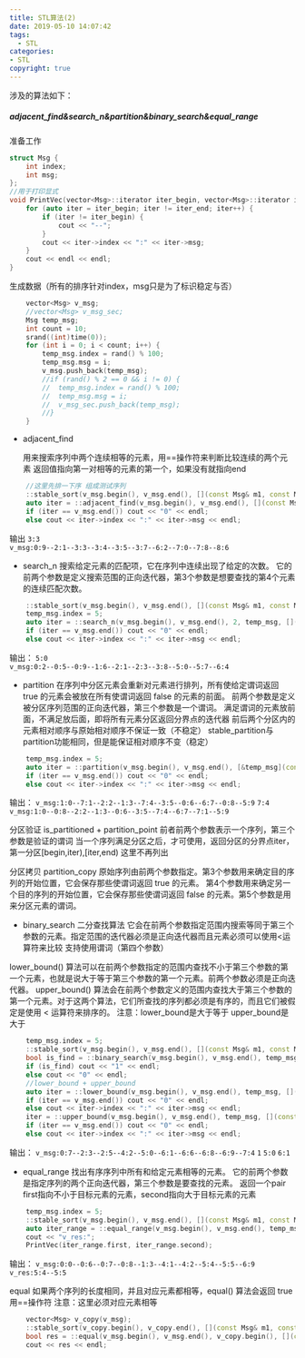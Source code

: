 ```yaml
---
title: STL算法(2)
date: 2019-05-10 14:07:42
tags:
  - STL
categories: 
- STL
copyright: true
---
```

涉及的算法如下：

##### adjacent_find&search_n&partition&binary_search&equal_range

准备工作

```C++
struct Msg {
	int index;
	int msg;
};
//用于打印显式
void PrintVec(vector<Msg>::iterator iter_begin, vector<Msg>::iterator iter_end) {
	for (auto iter = iter_begin; iter != iter_end; iter++) {
		if (iter != iter_begin) {
			cout << "--";
		}
		cout << iter->index << ":" << iter->msg;
	}
	cout << endl << endl;
}
```

生成数据（所有的排序针对index，msg只是为了标识稳定与否）
```C++
	vector<Msg> v_msg;
	//vector<Msg> v_msg_sec;
	Msg temp_msg;
	int count = 10; 
	srand((int)time(0));
	for (int i = 0; i < count; i++) {
		temp_msg.index = rand() % 100;
		temp_msg.msg = i;
		v_msg.push_back(temp_msg);
		//if (rand() % 2 == 0 && i != 0) {
		//	temp_msg.index = rand() % 100;
		//	temp_msg.msg = i;
		//	v_msg_sec.push_back(temp_msg);
		//}
	}
```
- adjacent_find

  <!--more-->

  用来搜索序列中两个连续相等的元素，用==操作符来判断比较连续的两个元素
  返回值指向第一对相等的元素的第一个，如果没有就指向end
```C++
	//这里先排一下序 组成测试序列
	::stable_sort(v_msg.begin(), v_msg.end(), [](const Msg& m1, const Msg& m2) {return m1.index < m2.index; });//升序(默认升序)
	auto iter = ::adjacent_find(v_msg.begin(), v_msg.end(), [](const Msg& m1, const Msg& m2) {return m1.index == m2.index; });
	if (iter == v_msg.end()) cout << "0" << endl;
	else cout << iter->index << ":" << iter->msg << endl;
```
输出
`3:3`	
`v_msg:0:9--2:1--3:3--3:4--3:5--3:7--6:2--7:0--7:8--8:6`

- search_n
搜索给定元素的匹配项，它在序列中连续出现了给定的次数。
它的前两个参数是定义搜索范围的正向迭代器，第3个参数是想要查找的第4个元素的连续匹配次数。
```C++
	::stable_sort(v_msg.begin(), v_msg.end(), [](const Msg& m1, const Msg& m2) {return m1.index < m2.index; });//升序(默认升序)
	temp_msg.index = 5;
	auto iter = ::search_n(v_msg.begin(), v_msg.end(), 2, temp_msg, [](const Msg& m1, const Msg& m2) {return m1.index == m2.index; });
	if (iter == v_msg.end()) cout << "0" << endl;
	else cout << iter->index << ":" << iter->msg << endl;
```
输出：
`5:0`	
`v_msg:0:2--0:5--0:9--1:6--2:1--2:3--3:8--5:0--5:7--6:4`

- partition
在序列中分区元素会重新对元素进行排列，所有使给定谓词返回 true 的元素会被放在所有使谓词返回 false 的元素的前面。
前两个参数是定义被分区序列范围的正向迭代器，第三个参数是一个谓词。
满足谓词的元素放前面，不满足放后面，即将所有元素分区返回分界点的迭代器
前后两个分区内的元素相对顺序与原始相对顺序不保证一致（不稳定）
stable_partition与partition功能相同，但是能保证相对顺序不变（稳定）
```C++
	temp_msg.index = 5;
	auto iter = ::partition(v_msg.begin(), v_msg.end(), [&temp_msg](const Msg& m) {return m.index < temp_msg.index; });
	if (iter == v_msg.end()) cout << "0" << endl;
	else cout << iter->index << ":" << iter->msg << endl;
```
输出：
`v_msg:1:0--7:1--2:2--1:3--7:4--3:5--0:6--6:7--0:8--5:9`
`7:4`
`v_msg:1:0--0:8--2:2--1:3--0:6--3:5--7:4--6:7--7:1--5:9`

分区验证
is_partitioned + partition_point
前者前两个参数表示一个序列，第三个参数是验证的谓词
当一个序列满足分区之后，才可使用，返回分区的分界点iter，第一分区[begin,iter),[iter,end)
这里不再列出

分区拷贝
partition_copy
原始序列由前两个参数指定。第3个参数用来确定目的序列的开始位置，它会保存那些使谓词返回 true 的元素。
第4个参数用来确定另一个目的序列的开始位置，它会保存那些使谓词返回 false 的元素。第5个参数是用来分区元素的谓词。

- binary_search
二分查找算法
它会在前两个参数指定范围内搜索等同于第三个参数的元素。指定范围的迭代器必须是正向迭代器而且元素必须可以使用<运算符来比较
支持使用谓词（第四个参数）

lower_bound() 算法可以在前两个参数指定的范围内查找不小于第三个参数的第一个元素，也就是说大于等于第三个参数的第一个元素。前两个参数必须是正向迭代器。
upper_bound() 算法会在前两个参数定义的范围内查找大于第三个参数的第一个元素。对于这两个算法，它们所查找的序列都必须是有序的，而且它们被假定是使用 < 运算符来排序的。
注意：lower_bound是大于等于  upper_bound是大于
```C++
	temp_msg.index = 5;
	::stable_sort(v_msg.begin(), v_msg.end(), [](const Msg& m1, const Msg& m2) {return m1.index < m2.index; });//升序(默认升序)
	bool is_find = ::binary_search(v_msg.begin(), v_msg.end(), temp_msg, [](const Msg& m1, const Msg& m2) {return m1.index == m2.index; });
	if (is_find) cout << "1" << endl;
	else cout << "0" << endl;
	//lower_bound + upper_bound
	auto iter = ::lower_bound(v_msg.begin(), v_msg.end(), temp_msg, [](const Msg& m1, const Msg& m2) {return m1.index < m2.index; });
	if (iter == v_msg.end()) cout << "0" << endl;
	else cout << iter->index << ":" << iter->msg << endl;
	iter = ::upper_bound(v_msg.begin(), v_msg.end(), temp_msg, [](const Msg& m1, const Msg& m2) {return m1.index < m2.index; });
	if (iter == v_msg.end()) cout << "0" << endl;
	else cout << iter->index << ":" << iter->msg << endl;
```
输出：
`v_msg:0:7--2:3--2:5--4:2--5:0--6:1--6:6--6:8--6:9--7:4`
`1`
`5:0`
`6:1`

- equal_range
找出有序序列中所有和给定元素相等的元素。
它的前两个参数是指定序列的两个正向迭代器，第三个参数是要查找的元素。
返回一个pair  first指向不小于目标元素的元素，second指向大于目标元素的元素
```C++
	temp_msg.index = 5;
	::stable_sort(v_msg.begin(), v_msg.end(), [](const Msg& m1, const Msg& m2) {return m1.index < m2.index; });//升序(默认升序)
	auto iter_range = ::equal_range(v_msg.begin(), v_msg.end(), temp_msg, [](const Msg& m1, const Msg& m2) {return m1.index < m2.index; });
	cout << "v_res:";
	PrintVec(iter_range.first, iter_range.second);
```
输出：
`v_msg:0:0--0:6--0:7--0:8--1:3--4:1--4:2--5:4--5:5--6:9`
`v_res:5:4--5:5`

equal
如果两个序列的长度相同，并且对应元素都相等，equal() 算法会返回 true  用==操作符
注意：这里必须对应元素相等
```C++
	vector<Msg> v_copy(v_msg);
	::stable_sort(v_copy.begin(), v_copy.end(), [](const Msg& m1, const Msg& m2) {return m1.index < m2.index; });
	bool res = ::equal(v_msg.begin(), v_msg.end(), v_copy.begin(), [](const Msg& m1, const Msg& m2) {return m1.index == m2.index; });
	cout << res << endl;
```
